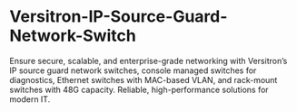 # Versitron-IP-Source-Guard-Network-Switch
Ensure secure, scalable, and enterprise-grade networking with Versitron’s IP source guard network switches, console managed switches for diagnostics, Ethernet switches with MAC-based VLAN, and rack-mount switches with 48G capacity. Reliable, high-performance solutions for modern IT.

